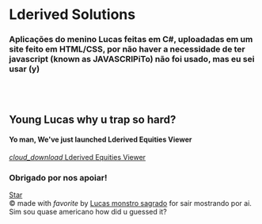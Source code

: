 <html lang="en">

<head>
  <meta charset="utf-8" />
  <link rel="apple-touch-icon" sizes="76x76" href="./assets/img/apple-icon.png">
  <link rel="icon" type="image/png" href="./assets/img/favicon.png">
  <meta http-equiv="X-UA-Compatible" content="IE=edge,chrome=1" />
  <title>Lderived Solutions</title>
  <meta content='width=device-width, initial-scale=1.0, maximum-scale=1.0, user-scalable=0, shrink-to-fit=no' name='viewport' />
  <!--     Fonts and icons     -->
  <link rel="stylesheet" type="text/css" href="https://fonts.googleapis.com/css?family=Roboto:300,400,500,700|Roboto+Slab:400,700|Material+Icons" />
</head>

<body class="index-page sidebar-collapse">
  <nav class="navbar navbar-transparent navbar-color-on-scroll fixed-top navbar-expand-lg" color-on-scroll="100" id="sectionsNav">
  </nav>
  <div class="page-header header-filter clear-filter grey-filter" data-parallax="true" style="background-image: url('./assets/img/bg2.jpg');">
    <div class="container">
      <div class="row">
        <div class="col-md-8 ml-auto mr-auto">
          <div class="brand">
            <h1>Lderived Solutions</h1>
            <h3>Aplicações do menino Lucas feitas em C#, uploadadas em um site feito em HTML/CSS, por não haver a necessidade de ter javascript (known as JAVASCRIPiTo) não foi usado, mas eu sei usar (y)</h3>
          </div>
        </div>
      </div>
    </div>
  </div>
        <br>
        <br>
        <div class="row text-center">
            <div class="col-md-8 ml-auto mr-auto">
                <h2>Young Lucas why u trap so hard?</h2>
                <h4>Yo man, We've just launched Lderived Equities Viewer</h4>
                <div class="collapse navbar-collapse">
                    <a class="nav-link" href="https://drive.google.com/u/0/uc?id=1Anc_BIyoQ4bSaGBRSW-B70s12iTXZsbj&export=download">
                        <i class="material-icons">cloud_download</i>  Lderived Equities Viewer
                    </a>
                </div>
            </div>
        </div>
        <div class="sharing-area text-center">
          <div class="row justify-content-center">
            <h3>Obrigado por nos apoiar!</h3>
          </div>
          <a id="github" href="https://github.com/LucasSousaAmaral" target="_blank" class="btn btn-raised btn-github">
            <i class="fa fa-github"></i> Star
          </a>
        </div>
  <footer class="footer" data-background-color="black">
    <div class="container">
      <div class="copyright float-right">
        &copy;
        made with <i class="material-icons">favorite</i> by
        <a href="https://github.com/LucasSousaAmaral" target="_blank">Lucas monstro sagrado</a> for sair mostrando por ai.
        Sim sou quase americano how did  u guessed it?
      </div>
    </div>
  </footer>
</body>
</html>

